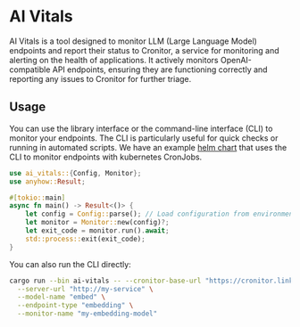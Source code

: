 # AI Vitals

AI Vitals is a tool designed to monitor LLM (Large Language Model) endpoints and report their status to Cronitor, a service for monitoring and alerting on the health of applications. It actively monitors OpenAI-compatible API endpoints, ensuring they are functioning correctly and reporting any issues to Cronitor for further triage.

## Usage

You can use the library interface or the command-line interface (CLI) to monitor your endpoints. The CLI is particularly useful for quick checks or running in automated scripts. We have an example [helm chart](https://github.com/doublewordai/model-monitor/tree/main/helm/README.md) that uses the CLI to monitor endpoints with kubernetes CronJobs.

```rust
use ai_vitals::{Config, Monitor};
use anyhow::Result;

#[tokio::main]
async fn main() -> Result<()> {
    let config = Config::parse(); // Load configuration from environment or command line
    let monitor = Monitor::new(config)?;
    let exit_code = monitor.run().await;
    std::process::exit(exit_code);
}
```

You can also run the CLI directly:

```bash
cargo run --bin ai-vitals -- --cronitor-base-url "https://cronitor.link/p/your-key/your-group" \
  --server-url "http://my-service" \
  --model-name "embed" \
  --endpoint-type "embedding" \
  --monitor-name "my-embedding-model"
```
